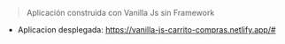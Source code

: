> Aplicación construida con Vanilla Js sin Framework

* Aplicacion desplegada:  https://vanilla-js-carrito-compras.netlify.app/#
